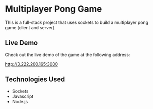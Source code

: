 # Multiplayer Pong Game

This is a full-stack project that uses sockets to build a multiplayer pong game (client and server).

## Live Demo
Check out the live demo of the game at the following address:

http://3.222.200.165:3000

## Technologies Used
- Sockets
- Javascript
- Node.js
